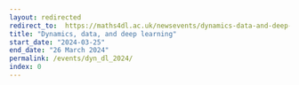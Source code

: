 ```yaml
---
layout: redirected
redirect_to:  https://maths4dl.ac.uk/newsevents/dynamics-data-and-deep-learning-workshop-25-26-march-2024/
title: "Dynamics, data, and deep learning"
start_date: "2024-03-25"
end_date: "26 March 2024"
permalink: /events/dyn_dl_2024/
index: 0
---
```


